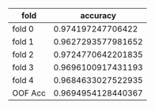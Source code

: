 |fold|accuracy|
|-|-|
| fold 0 |  0.974197247706422 |
| fold 1 |  0.9627293577981652 |
| fold 2 |  0.9724770642201835 |
| fold 3 |  0.9696100917431193 |
| fold 4 |  0.9684633027522935 |
| OOF Acc |  0.9694954128440367 |